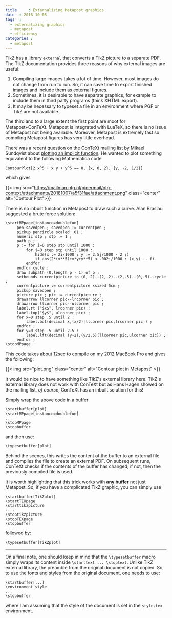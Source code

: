 ```yaml
---
title     : Externalizing Metapost graphics
date  : 2018-10-08
tags  :
  - externalizing graphics
  - metapost
  - efficiency
categories :
  - metapost
---
```


TikZ has a library `external` that converts a TikZ picture to a separate PDF.
The TikZ documentation provides three reasons of why external images are
useful:

1. Compiling large images takes a lot of time. However, most images do not
   change from run to run. So, it can save time to export finished images and
   include them as external figures.
2. Sometimes, it is desirable to have separate graphics, for example to
   include them in third party programs (think XHTML export). 
3. It may be necessary to typeset a file in an environment where PGF or TikZ
   are not available. 

The third and to a large extent the first point are moot for Metapost+ConTeXt.
Metapost is integrated with LuaTeX, so there is no issue of Metapost not being
available. Moreover, Metapost is extremely fast so compiling Metapost figures
has very little overhead.

There was a recent question on the ConTeXt mailing list by Mikael
Sundqvist about [plotting an implicit function][question]. He wanted to plot
something equivalent to the following Mathematica code

<pre><code><span class="Function">ContourPlot</span>[<span class="Type">2</span> x<span class="Operator">^</span><span class="Type">5</span> <span class="Operator">+</span> x y <span class="Operator">+</span> y<span class="Operator">^</span><span class="Type">5</span> <span class="Operator">==</span> <span class="Type">0</span>, {x, <span class="Type">0</span>, <span class="Type">2</span>}, {y, <span class="Operator">-</span><span class="Type">2</span>, <span class="Type">1</span><span class="Operator">/</span><span class="Type">2</span>}]
</code></pre>

which gives

{{< img
src="https://mailman.ntg.nl/pipermail/ntg-context/attachments/20181007/a5f31fae/attachment.png"
class="center" alt="Contour Plot">}}

There is no inbuilt function in Metapost to draw such a curve. Alan Braslau
suggested a brute force solution:

<!--
\startMPpage {doublefun}
pen savedpen ; savedpen := currentpen ;
pickup pencircle scaled .01 ;
path p ;
p := for i=0 upto 1000 :
       for j=0 upto 1000 :
         hide(x := 2i/1000 ; y := 2.5j/1000 - 2 ;)
         if abs(2*(x**5)+x*y+y**5) < .002i/1000 : (x,y) .. fi
       endfor
     endfor cycle ;
draw subpath (0,length p - 1) of p ;
setbounds currentpicture to (0,-2)--(2,-2)--(2,.5)--(0,.5)--cycle ;
currentpicture := currentpicture xsized 5cm ;
pickup savedpen ;

picture pic ; pic := currentpicture ;
drawarrow llcorner pic--lrcorner pic ;
drawarrow llcorner pic--ulcorner pic ;
label.rt ("$x$", lrcorner pic) ;
label.top("$y$", ulcorner pic) ;
for x=0 step .5 until 2 :
    label.bot(decimal x,(x/2)[llcorner pic,lrcorner pic]) ;
endfor
for y=0 step .5 until 2.5 :
    label.lft(decimal (y-2),(y/2.5)[llcorner pic,ulcorner pic]) ;
endfor
\stopMPpage
-->

<pre><code><span class="Identifier">\startMPpage</span>[instance=doublefun]
     <span class="Type">pen</span> savedpen ; savedpen := <span class="Identifier">currentpen</span> ;
     <span class="Function">pickup</span> <span class="Statement">pencircle</span> <span class="Statement">scaled</span> <span class="Number">.01</span> ;
     <span class="Type">numeric</span> stp ; stp := <span class="Number">1</span> ;
     <span class="Type">path</span> p ;
     p := <span class="Conditional">for</span> i=<span class="Number">0</span> <span class="Conditional">step</span> stp <span class="Conditional">until</span> <span class="Number">1000</span> :
         <span class="Conditional">for</span> j=<span class="Number">0</span> <span class="Conditional">step</span> stp <span class="Conditional">until</span> <span class="Number">1000</span> :
             <span class="Function">hide</span>(<span class="Identifier">x</span> := <span class="Number">2</span>i/<span class="Number">1000</span> ; <span class="Identifier">y</span> := <span class="Number">2.5</span>j/<span class="Number">1000</span> - <span class="Number">2</span> ;)
             <span class="Conditional">if</span> <span class="Statement">abs</span>(<span class="Number">2</span>*(<span class="Identifier">x</span>**<span class="Number">5</span>)+<span class="Identifier">x</span>*<span class="Identifier">y</span>+<span class="Identifier">y</span>**<span class="Number">5</span>) &lt; <span class="Number">.002</span>i/<span class="Number">1000</span> : (<span class="Identifier">x</span>,<span class="Identifier">y</span>) .. <span class="Conditional">fi</span>
         <span class="Conditional">endfor</span>
     <span class="Conditional">endfor</span> <span class="Statement">cycle</span> ;
     <span class="Function">draw</span> <span class="Statement">subpath</span> (<span class="Number">0</span>,<span class="Statement">length</span> p - <span class="Number">1</span>) <span class="Statement">of</span> p ;
     <span class="Statement">setbounds</span> <span class="Identifier">currentpicture</span> <span class="Statement">to</span> (<span class="Number">0</span>,<span class="Number">-2</span>)--(<span class="Number">2</span>,<span class="Number">-2</span>)--(<span class="Number">2</span>,<span class="Number">.5</span>)--(<span class="Number">0</span>,<span class="Number">.5</span>)--<span class="Statement">cycle</span> ;
     <span class="Identifier">currentpicture</span> := <span class="Identifier">currentpicture</span> xsized <span class="Number">5cm</span> ;
     <span class="Function">pickup</span> savedpen ;
     <span class="Type">picture</span> <span class="Function">pic</span> ; <span class="Function">pic</span> := <span class="Identifier">currentpicture</span> ;
     <span class="Function">drawarrow</span> <span class="Statement">llcorner</span> <span class="Function">pic</span>--<span class="Statement">lrcorner</span> <span class="Function">pic</span> ;
     <span class="Function">drawarrow</span> <span class="Statement">llcorner</span> <span class="Function">pic</span>--<span class="Statement">ulcorner</span> <span class="Function">pic</span> ;
     <span class="Function">label</span>.<span class="Function">rt</span> (<span class="String">&quot;$x$&quot;</span>, <span class="Statement">lrcorner</span> <span class="Function">pic</span>) ;
     <span class="Function">label</span>.<span class="Function">top</span>(<span class="String">&quot;$y$&quot;</span>, <span class="Statement">ulcorner</span> <span class="Function">pic</span>) ;
     <span class="Conditional">for</span> <span class="Identifier">x</span>=<span class="Number">0</span> <span class="Conditional">step</span> <span class="Number">.5</span> <span class="Conditional">until</span> <span class="Number">2</span> :
         <span class="Function">label</span>.<span class="Function">bot</span>(<span class="Statement">decimal</span> <span class="Identifier">x</span>,(<span class="Identifier">x</span>/<span class="Number">2</span>)[<span class="Statement">llcorner</span> <span class="Function">pic</span>,<span class="Statement">lrcorner</span> <span class="Function">pic</span>]) ;
     <span class="Conditional">endfor</span> ;
     <span class="Conditional">for</span> <span class="Identifier">y</span>=<span class="Number">0</span> <span class="Conditional">step</span> <span class="Number">.5</span> <span class="Conditional">until</span> <span class="Number">2.5</span> :
         <span class="Function">label</span>.<span class="Function">lft</span>(<span class="Statement">decimal</span> (<span class="Identifier">y</span><span class="Number">-2</span>),(<span class="Identifier">y</span>/<span class="Number">2.5</span>)[<span class="Statement">llcorner</span> <span class="Function">pic</span>,<span class="Statement">ulcorner</span> <span class="Function">pic</span>]) ;
     <span class="Conditional">endfor</span> ;
<span class="Identifier">\stopMPpage</span>
</code></pre>

This code takes about 12sec to compile on my 2012 MacBook Pro and gives the
following:

{{< img src="plot.png" class="center" alt="Contour plot in Metapost" >}}

It would be nice to have something like TikZ's external library here. TikZ's
external library does not work with ConTeXt but as Hans Hagen showed on the
mailing list, _of course_, ConTeXt has an inbuilt solution for this!

Simply wrap the above code in a buffer

<!--
\startbuffer[plot]
\startMPpage[instance=doublefun]
...
\stopMPpage
\stopbuffer
-->

<pre><code><span class="Statement">\startbuffer</span><span class="Delimiter">[</span>plot<span class="Delimiter">]</span>
<span class="Statement">\startMPpage</span><span class="Delimiter">[</span>instance=doublefun<span class="Delimiter">]</span>
...
<span class="Statement">\stopMPpage</span>
<span class="Statement">\stopbuffer</span>
</code></pre>

and then use:
<pre><code><span class="Statement">\typesetbuffer</span><span class="Delimiter">[</span>plot<span class="Delimiter">]</span>
</code></pre>

Behind the scenes, this writes the content of the buffer to an external file
and compiles the file to create an external PDF. On subsequent runs, ConTeXt
checks if the contents of the buffer has changed; if not, then the previously
compiled file is used. 

It is worth highlighting that this trick works with **any buffer** not just
Metapost. So, if you have a complicated TikZ graphic, you can simply use

<pre><code><span class="Statement">\startbuffer</span><span class="Delimiter">[</span>TikZplot<span class="Delimiter">]</span>
<span class="Statement">\startTEXpage</span>
<span class="Statement">\starttikzpicture</span>
....
<span class="Statement">\stoptikzpicture</span>
<span class="Statement">\stopTEXpage</span>
<span class="Statement">\stopbuffer</span>
</code></pre>

followed by:
<pre><code><span class="Statement">\typesetbuffer</span><span class="Delimiter">[</span>TikZplot<span class="Delimiter">]</span>
</code></pre>

---

On a final note, one should keep in mind that the `\typesetbuffer` macro
simply wraps its content inside `\starttext ... \stoptext`. Unlike TikZ
external library, the preamble from the original document is not copied. So,
to use the fonts and styles from the original document, one needs to use:

<pre><code><span class="Statement">\startbuffer</span><span class="Delimiter">[</span>...<span class="Delimiter">]</span>
<span class="Statement">\environment</span> style
...
<span class="Statement">\stopbuffer</span>
</code></pre>

where I am assuming that the style of the document is set in the `style.tex`
environment.

[question]: https://mailman.ntg.nl/pipermail/ntg-context/2018/092946.html 
